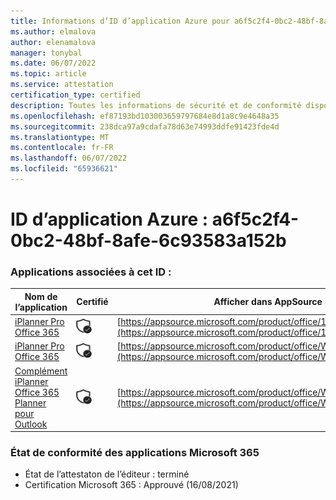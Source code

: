 ```yaml
---
title: Informations d’ID d’application Azure pour a6f5c2f4-0bc2-48bf-8afe-6c93583a152b
ms.author: elmalova
author: elenamalova
manager: tonybal
ms.date: 06/07/2022
ms.topic: article
ms.service: attestation
certification_type: certified
description: Toutes les informations de sécurité et de conformité disponibles pour a6f5c2f4-0bc2-48bf-8afe-6c93583a152b.
ms.openlocfilehash: ef87193bd103003659797684e8d1a8c9e4648a35
ms.sourcegitcommit: 238dca97a9cdafa78d63e74993ddfe91423fde4d
ms.translationtype: MT
ms.contentlocale: fr-FR
ms.lasthandoff: 06/07/2022
ms.locfileid: "65936621"
---
```

# <a name="azure-app-id-a6f5c2f4-0bc2-48bf-8afe-6c93583a152b"></a>ID d’application Azure : a6f5c2f4-0bc2-48bf-8afe-6c93583a152b


### <a name="apps-associated-with-this-id"></a>Applications associées à cet ID :
| **Nom de l’application** | **Certifié** | **Afficher dans AppSource** |
|--------------|---------------|-----------------------|
| [iPlanner Pro Office 365](../forward/17859280.iplannerpro.md) | <img alt="Certified application badge" src="../media/certified-badge.png" height="25" width="25" /> | [https://appsource.microsoft.com/product/office/17859280.iplannerpro](https://appsource.microsoft.com/product/office/17859280.iplannerpro) |
| [iPlanner Pro Office 365](../forward/WA104380464.md) | <img alt="Certified application badge" src="../media/certified-badge.png" height="25" width="25" /> | [https://appsource.microsoft.com/product/office/WA104380464](https://appsource.microsoft.com/product/office/WA104380464) |
| [Complément iPlanner Office 365 Planner pour Outlook](../forward/WA104380147.md) | <img alt="Certified application badge" src="../media/certified-badge.png" height="25" width="25" /> | [https://appsource.microsoft.com/product/office/WA104380147](https://appsource.microsoft.com/product/office/WA104380147) |

### <a name="microsoft-365-app-compliance-status"></a>État de conformité des applications Microsoft 365
- État de l’attestaton de l’éditeur : terminé
- Certification Microsoft 365 : Approuvé (16/08/2021)
